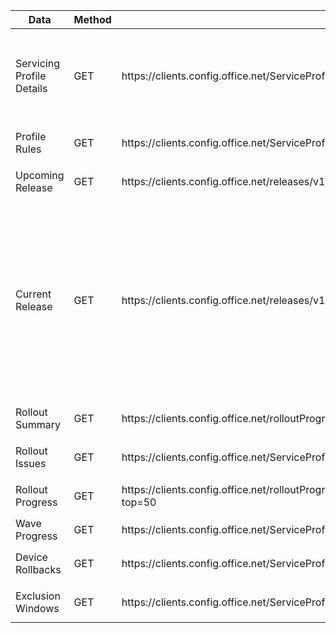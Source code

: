 <table>
<thead>
  <tr>
    <th>Data</th>
    <th>Method</th>
    <th>URL</th>
    <th>Example Response</th>
    <th>Notes</th>
  </tr>
</thead>
<tbody>
  <tr>
    <td>Servicing Profile Details</td>
    <td>GET</td>
    <td>https://clients.config.office.net/ServiceProfile/v1.0/Profiles</td>
    <td>
<pre lang="json">
{
    "id": "%SPGUID%",
    "active"": false,
    "profileState"": 0,
    "profileType"": 0,
    "rolloutPipeline"": 0,
    "targetChannel"": 4
}
</pre>
    </td>
    <td></td>
  </tr>
  <tr>
    <td>Profile Rules</td>
    <td>GET</td>
    <td>https://clients.config.office.net/ServiceProfile/v1.0/%SPGUID%/rules</td>
    <td>
<pre lang="json">
{
}
</pre>
    </td>
    <td></td>
  </tr>
  <tr>
    <td>Upcoming Release</td>
    <td>GET</td>
    <td>https://clients.config.office.net/releases/v1.0/NextReleaseVersion/MonthlyEnterpriseChannel</td>
    <td>
<pre lang="json">
{
}
</pre>
    </td>
    <td></td>
  </tr>
  <tr>
    <td>Current Release</td>
    <td>GET</td>
    <td>https://clients.config.office.net/releases/v1.0/LatestRelease/MonthlyEnterpriseChannel?releaseType=feature</td>
    <td>
<pre lang="json">
{
    "id": 444,
    "channel": 4,
    "channelId": 
    "MonthlyEnterprise",
    "releaseVersion": 2210,
    "releaseType": 1,
    "availabilityDate": "2022-12-13T10:01:13.853Z",
    "endOfSupportDate": "2023-02-14T00:00:00Z",
    "buildVersion": {
        "major": 16,
        "minor": 0,
        "build": 15726,
        "buildRevision": 20262,
        "buildVersionString": "16.0.15726.20262"
        },
    "releaseRank": "1",
    "kbLink": "<a href="https://technet.microsoft.com/en-us/office/mt465751.aspx&quot;,&quot;cdnBaseUrl&quot;">https://technet.microsoft.com/en-us/office/mt465751.aspx"</a>,
    "cdnBaseUrl"</a>: "<a href="http://officecdn.microsoft.com/pr/55336b82-a18d-4dd6-b5f6-9e5095c314a6&quot;}">http://officecdn.microsoft.com/pr/55336b82-a18d-4dd6-b5f6-9e5095c314a6"}</a>
</pre>
    </td>
    <td></td>
  </tr>
  <tr>
    <td>Rollout Summary</td>
    <td>GET</td>
    <td>https://clients.config.office.net/rolloutProgress/v1.0/rolloutProgress/%SPGUID%/MonthlyEnterpriseChannel/%buildVersionString%/summary</td>
    <td>
<pre lang="json">
{
}
</pre>
    </td>
    <td></td>
  </tr>
  <tr>
    <td>Rollout Issues</td>
    <td>GET</td>
    <td>https://clients.config.office.net/ServiceProfile/v1.0/ServiceProfileAggregator/%SPGUID%/%buildVersionString%/Issues</td>
    <td>
<pre lang="json">
{
}
</pre>
    </td>
    <td></td>
  </tr>
  <tr>
    <td>Rollout Progress</td>
    <td>GET</td>
    <td>https://clients.config.office.net/rolloutProgress/v1.0/rolloutProgress/%SPGUID%/MonthlyEnterpriseChannel/%buildVersionString%/devices?top=50</td>
    <td>
<pre lang="json">
{
}
</pre>
    </td>
    <td></td>
  </tr>
  <tr>
    <td>Wave Progress</td>
    <td>GET</td>
    <td>https://clients.config.office.net/ServiceProfile/v1.0/ServiceProfileAggregator/%SPGUID%/4/%buildVersionString%/waveprogress</td>
    <td></td>
    <td></td>
  </tr>
  <tr>
    <td>Device Rollbacks</td>
    <td>GET</td>
    <td>https://clients.config.office.net/ServiceProfile/v1.0/ServiceProfileAggregator/%SPGUID%/MEC/%buildVersionString%/rollbackLinkedGroups</td>
    <td>
<pre lang="json">
{
}
</pre>
    </td>
    <td></td>
  </tr>
  <tr>
    <td>Exclusion Windows</td>
    <td>GET</td>
    <td>https://clients.config.office.net/ServiceProfile/v1.0/ServiceProfileAggregator/%SPGUID%/servicingExclusionWindows</td>
    <td>
<pre lang="json">
{
}
</pre>
    </td>
    <td></td>
  </tr>
</tbody>
</table>
